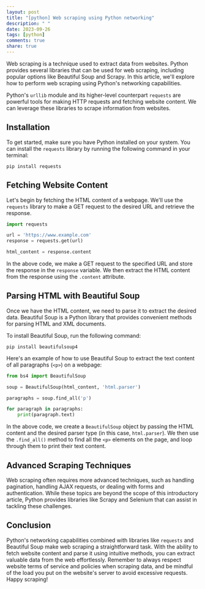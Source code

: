```yaml
---
layout: post
title: "[python] Web scraping using Python networking"
description: " "
date: 2023-09-26
tags: [python]
comments: true
share: true
---
```


Web scraping is a technique used to extract data from websites. Python provides several libraries that can be used for web scraping, including popular options like Beautiful Soup and Scrapy. In this article, we'll explore how to perform web scraping using Python's networking capabilities.

Python's `urllib` module and its higher-level counterpart `requests` are powerful tools for making HTTP requests and fetching website content. We can leverage these libraries to scrape information from websites.

## Installation

To get started, make sure you have Python installed on your system. You can install the `requests` library by running the following command in your terminal:

```shell
pip install requests
```

## Fetching Website Content

Let's begin by fetching the HTML content of a webpage. We'll use the `requests` library to make a GET request to the desired URL and retrieve the response.

```python
import requests

url = 'https://www.example.com'
response = requests.get(url)

html_content = response.content
```

In the above code, we make a GET request to the specified URL and store the response in the `response` variable. We then extract the HTML content from the response using the `.content` attribute.

## Parsing HTML with Beautiful Soup

Once we have the HTML content, we need to parse it to extract the desired data. Beautiful Soup is a Python library that provides convenient methods for parsing HTML and XML documents.

To install Beautiful Soup, run the following command:

```shell
pip install beautifulsoup4
```

Here's an example of how to use Beautiful Soup to extract the text content of all paragraphs (`<p>`) on a webpage:

```python
from bs4 import BeautifulSoup

soup = BeautifulSoup(html_content, 'html.parser')

paragraphs = soup.find_all('p')

for paragraph in paragraphs:
    print(paragraph.text)
```

In the above code, we create a `BeautifulSoup` object by passing the HTML content and the desired parser type (in this case, `html.parser`). We then use the `.find_all()` method to find all the `<p>` elements on the page, and loop through them to print their text content.

## Advanced Scraping Techniques

Web scraping often requires more advanced techniques, such as handling pagination, handling AJAX requests, or dealing with forms and authentication. While these topics are beyond the scope of this introductory article, Python provides libraries like Scrapy and Selenium that can assist in tackling these challenges.

## Conclusion

Python's networking capabilities combined with libraries like `requests` and Beautiful Soup make web scraping a straightforward task. With the ability to fetch website content and parse it using intuitive methods, you can extract valuable data from the web effortlessly. Remember to always respect website terms of service and policies when scraping data, and be mindful of the load you put on the website's server to avoid excessive requests. Happy scraping!